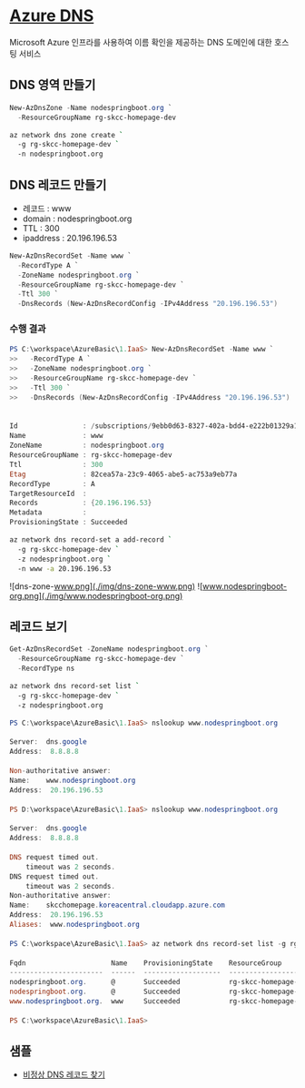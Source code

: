 # [Azure DNS](https://docs.microsoft.com/ko-kr/azure/dns/dns-overview)  
Microsoft Azure 인프라를 사용하여 이름 확인을 제공하는 DNS 도메인에 대한 호스팅 서비스


## DNS 영역 만들기
```powershell
New-AzDnsZone -Name nodespringboot.org `
  -ResourceGroupName rg-skcc-homepage-dev
```
```bash
az network dns zone create `
  -g rg-skcc-homepage-dev `
  -n nodespringboot.org
```

## DNS 레코드 만들기
- 레코드 : www
- domain : nodespringboot.org
- TTL : 300
- ipaddress : 20.196.196.53
```powershell
New-AzDnsRecordSet -Name www `
  -RecordType A `
  -ZoneName nodespringboot.org `
  -ResourceGroupName rg-skcc-homepage-dev `
  -Ttl 300 `
  -DnsRecords (New-AzDnsRecordConfig -IPv4Address "20.196.196.53")
```
### 수행 결과
```powershell
PS C:\workspace\AzureBasic\1.IaaS> New-AzDnsRecordSet -Name www `
>>   -RecordType A `
>>   -ZoneName nodespringboot.org `
>>   -ResourceGroupName rg-skcc-homepage-dev `
>>   -Ttl 300 `
>>   -DnsRecords (New-AzDnsRecordConfig -IPv4Address "20.196.196.53")


Id                : /subscriptions/9ebb0d63-8327-402a-bdd4-e222b01329a1/resourceGroups/rg-skcc-homepage-dev/providers/Microsoft.Network/dnszones/nodespringboot.org/A/www
Name              : www
ZoneName          : nodespringboot.org
ResourceGroupName : rg-skcc-homepage-dev
Ttl               : 300
Etag              : 82cea57a-23c9-4065-abe5-ac753a9eb77a
RecordType        : A
TargetResourceId  : 
Records           : {20.196.196.53}
Metadata          : 
ProvisioningState : Succeeded
```
```bash
az network dns record-set a add-record `
  -g rg-skcc-homepage-dev `
  -z nodespringboot.org `
  -n www -a 20.196.196.53
```
![dns-zone-www.png](./img/dns-zone-www.png)
![www.nodespringboot-org.png](./img/www.nodespringboot-org.png)


## 레코드 보기
```powershell
Get-AzDnsRecordSet -ZoneName nodespringboot.org `
  -ResourceGroupName rg-skcc-homepage-dev `
  -RecordType ns
```
```bash
az network dns record-set list `
  -g rg-skcc-homepage-dev `
  -z nodespringboot.org
```
```powershell
PS C:\workspace\AzureBasic\1.IaaS> nslookup www.nodespringboot.org

Server:  dns.google
Address:  8.8.8.8

Non-authoritative answer:
Name:    www.nodespringboot.org
Address:  20.196.196.53

PS D:\workspace\AzureBasic\1.IaaS> nslookup www.nodespringboot.org

Server:  dns.google
Address:  8.8.8.8

DNS request timed out.
    timeout was 2 seconds.
DNS request timed out.
    timeout was 2 seconds.
Non-authoritative answer:
Name:    skcchomepage.koreacentral.cloudapp.azure.com
Address:  20.196.196.53
Aliases:  www.nodespringboot.org

PS C:\workspace\AzureBasic\1.IaaS> az network dns record-set list -g rg-skcc-homepage-dev -z nodespringboot.org -o table

Fqdn                     Name    ProvisioningState    ResourceGroup         Ttl
-----------------------  ------  -------------------  --------------------  ------
nodespringboot.org.      @       Succeeded            rg-skcc-homepage-dev  172800
nodespringboot.org.      @       Succeeded            rg-skcc-homepage-dev  3600
www.nodespringboot.org.  www     Succeeded            rg-skcc-homepage-dev  3600

PS C:\workspace\AzureBasic\1.IaaS>
```
## 샘플
- [비정상 DNS 레코드 찾기](abnormal-dns-record.ps1)
